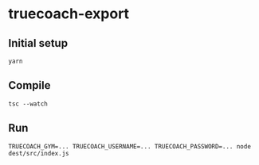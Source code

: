 # truecoach-export

## Initial setup
```
yarn
```

## Compile
```
tsc --watch
```

## Run
```
TRUECOACH_GYM=... TRUECOACH_USERNAME=... TRUECOACH_PASSWORD=... node dest/src/index.js
```
